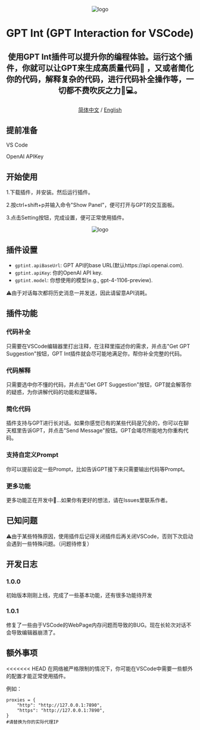 <p align="center">
  <img src="/img/logo.jpg" alt="logo">
</p>

# <p align="center"><strong>GPT Int (GPT Interaction for VSCode)</strong><br></p>

## <p align="center">使用GPT Int插件可以提升你的编程体验。运行这个插件，你就可以让GPT来生成高质量代码🚀 ，又或者简化你的代码，解释复杂的代码，进行代码补全操作等，一切都不费吹灰之力🤖💻。</p>

<p align="center">
  <a href="README.md">简体中文</a> /
  <a href="readmex.md">English</a>
</p>

## 提前准备
VS Code

OpenAI APIKey
## 开始使用
1.下载插件，并安装。然后运行插件。

2.按ctrl+shift+p并输入命令"Show Panel"，便可打开与GPT的交互面板。

3.点击Setting按钮，完成设置，便可正常使用插件。

<p align="center">
  <img src="/img/setting.gif" alt="logo">
</p>

## 插件设置
* `gptint.apiBaseUrl`: GPT API的base URL(默认https://api.openai.com).
* `gptint.apiKey`: 你的OpenAI API key.
* `gptint.model`: 你想使用的模型(e.g., gpt-4-1106-preview).



⚠️由于对话每次都将历史消息一并发送，因此请留意API消耗。

## 插件功能
### 代码补全
只需要在VSCode编辑器里打出注释，在注释里描述你的需求，并点击"Get GPT Suggestion"按钮，GPT Int插件就会尽可能地满足你，帮你补全完整的代码。
### 代码解释
只需要选中你不懂的代码，并点击"Get GPT Suggestion"按钮，GPT就会解答你的疑惑，为你讲解代码的功能和逻辑等。
### 简化代码
插件支持与GPT进行长对话。如果你感觉已有的某些代码是冗余的，你可以在聊天框里告诉GPT，并点击"Send Message"按钮。GPT会竭尽所能地为你重构代码。
### 支持自定义Prompt
你可以提前设定一些Prompt，比如告诉GPT接下来只需要输出代码等Prompt。
### 更多功能
更多功能正在开发中🚀...如果你有更好的想法，请在Issues里联系作者。

## 已知问题
⚠️由于某些特殊原因，使用插件后记得关闭插件后再关闭VSCode，否则下次启动会遇到一些特殊问题。（问题待修复）

## 开发日志

### 1.0.0
初始版本刚刚上线，完成了一些基本功能，还有很多功能待开发
### 1.0.1
修复了一些由于VSCode的WebPage内存问题而导致的BUG。现在长轮次对话不会导致编辑器崩溃了。

## 额外事项

<<<<<<< HEAD
在网络被严格限制的情况下，你可能在VSCode中需要一些额外的配置才能正常使用插件。

例如：

```
proxies = {
    "http": "http://127.0.0.1:7890",
    "https": "http://127.0.0.1:7890",
}
#请替换为你的实际代理IP
```
